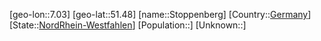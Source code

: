 ﻿---
location: [51.48,7.03]
type: City
tags:
- geo/City


SpocWebEntityId: 34593
isDeleted: false
confidential: public

---
[geo-lon::7.03]
[geo-lat::51.48]
[name::Stoppenberg]
[Country::[Germany](geo/Continent/Europe/Germany.md)]
[State::[NordRhein-Westfahlen](NordRhein-Westfahlen)]
[Population::]
[Unknown::]

